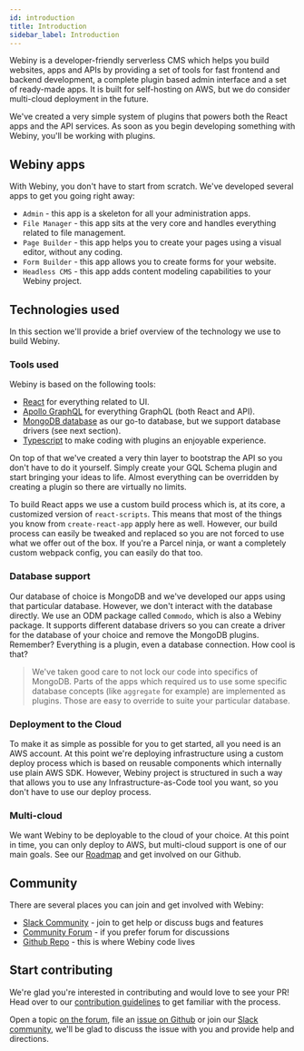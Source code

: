 ```yaml
---
id: introduction
title: Introduction
sidebar_label: Introduction
---
```


Webiny is a developer-friendly serverless CMS which helps you build websites, apps and APIs by providing a set of tools for fast frontend and backend development, a complete plugin based admin interface and a set of ready-made apps. It is built for self-hosting on AWS, but we do consider multi-cloud deployment in the future.

We've created a very simple system of plugins that powers both the React apps and the API services. As soon as you begin developing something with Webiny, you'll be working with plugins.

## Webiny apps

With Webiny, you don't have to start from scratch. We've developed several apps to get you going right away:
- `Admin` - this app is a skeleton for all your administration apps.
- `File Manager` - this app sits at the very core and handles everything related to file management.
- `Page Builder` - this app helps you to create your pages using a visual editor, without any coding.
- `Form Builder` - this app allows you to create forms for your website.
- `Headless CMS` - this app adds content modeling capabilities to your Webiny project.

## Technologies used

In this section we'll provide a brief overview of the technology we use to build Webiny.

### Tools used

Webiny is based on the following tools:

- [React](https://reactjs.org/) for everything related to UI.
- [Apollo GraphQL](https://www.apollographql.com/) for everything GraphQL (both React and API).
- [MongoDB database](https://www.mongodb.com/) as our go-to database, but we support database drivers (see next section).
- [Typescript](https://www.typescriptlang.org/) to make coding with plugins an enjoyable experience.  

On top of that we've created a very thin layer to bootstrap the API so you don't have to do it yourself. Simply create your GQL Schema plugin and start bringing your ideas to life. Almost everything can be overridden by creating a plugin so there are virtually no limits.

To build React apps we use a custom build process which is, at its core, a customized version of `react-scripts`. This means that most of the things you know from `create-react-app` apply here as well. However, our build process can easily be tweaked and replaced so you are not forced to use what we offer out of the box. If you're a Parcel ninja, or want a completely custom webpack config, you can easily do that too.

### Database support

Our database of choice is MongoDB and we've developed our apps using that particular database. However, we don't interact with the database directly. We use an ODM package called `Commodo`, which is also a Webiny package. It supports different database drivers so you can create a driver for the database of your choice and remove the MongoDB plugins. Remember? Everything is a plugin, even a database connection. How cool is that?

> We've taken good care to not lock our code into specifics of MongoDB. Parts of the apps which required us to use some specific database concepts (like `aggregate` for example) are implemented as plugins. Those are easy to override to suite your particular database.

### Deployment to the Cloud

To make it as simple as possible for you to get started, all you need is an AWS account. At this point we're deploying infrastructure using a custom deploy process which is based on reusable components which internally use plain AWS SDK. However, Webiny project is structured in such a way that allows you to use any Infrastructure-as-Code tool you want, so you don't have to use our deploy process. 

### Multi-cloud

We want Webiny to be deployable to the cloud of your choice. At this point in time, you can only deploy to AWS, but multi-cloud support is one of our main goals. See our [Roadmap](https://github.com/webiny/webiny-js/projects/7) and get involved on our Github.

## Community

There are several places you can join and get involved with Webiny:

- [Slack Community](https://www.webiny.com/slack) - join to get help or discuss bugs and features
- [Community Forum](https://community.webiny.com/) - if you prefer forum for discussions
- [Github Repo](https://github.com/webiny/webiny-js) - this is where Webiny code lives

## Start contributing

We're glad you're interested in contributing and would love to see your PR! Head over to our [contribution guidelines](https://github.com/webiny/webiny-js/blob/master/docs/CONTRIBUTING.md) to get familiar with the process.

Open a topic [on the forum](https://community.webiny.com/), file an [issue on Github](https://github.com/webiny/webiny-js/issues) or join our [Slack community](https://www.webiny.com/slack), we'll be glad to discuss the issue with you and provide help and directions.

